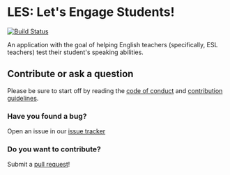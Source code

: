 # LES: Let's Engage Students!

[![Build Status](https://travis-ci.org/cvchaparro/les.svg?branch=master)](https://travis-ci.org/cvchaparro/les)

An application with the goal of helping English teachers (specifically, ESL teachers) test their student's speaking abilities.

## Contribute or ask a question

Please be sure to start off by reading the [code of conduct](.github/code_of_conduct.org) and [contribution guidelines](.github/contributing.org).

### Have you found a bug?

Open an issue in our [issue tracker](https://github.com/cvchaparro/les/issues/new)

### Do you want to contribute?

Submit a [pull request](https://github.com/cvchaparro/les/pull/new)!
